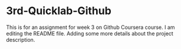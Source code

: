# 3rd-Quicklab-Github
This is for an assignment for week 3 on Github Coursera course.
I am editing the README file. Adding some more details about the project description.
